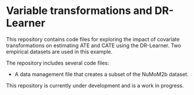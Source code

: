 # Variable transformations and DR-Learner

This repository contains code files for exploring the impact of covariate transformations on estimating ATE and CATE using the DR-Learner. Two empirical datasets are used in this example.

The repository includes several code files:

- A data management file that creates a subset of the NuMoM2b dataset.

This repository is currently under development and is a work in progress.
